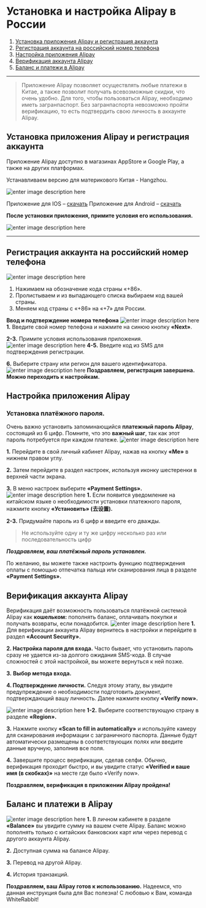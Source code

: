 # Установка и настройка Alipay в России⁠⁠

1. [Установка приложения Alipay и регистрация аккаунта](#Установка-приложения-Alipay-и-регистрация-аккаунта)
2. [Регистрация аккаунта на российский номер телефона](#Регистрация-аккаунта-на-российский-номер-телефона)
3. [Настройка приложения Alipay](Настройка-приложения-Alipay)
4. [Верификация аккаунта Alipay](Верификация-аккаунта-Alipay)
5. [Баланс и платежи в Alipay](Баланс-и-платежи-в-Alipay)
---
> Приложение Alipay позволяет осуществлять любые платежи в Китае, а также позволит получать всевозможные скидки, что очень удобно.
Для того, чтобы пользоваться Alipay, необходимо иметь загранпаспорт. Без загранпаспорта невозможно пройти верификацию, то есть подтвердить свою личность в аккаунте Alipay.

## Установка приложения Alipay и регистрация аккаунта

Приложение Alipay доступно в магазинах AppStore и Google Play, а также на других платформах.

Устанавливаем версию для материкового Китая - Hangzhou.

![enter image description here](https://iimg.su/s/13/jiQ5RzaaMmAimSx4h3TfaFY2kUjOmwJpWDy0RAxJ.png)

Приложение для IOS –  [скачать](https://api.vc.ru/v2.8/redirect?to=https%3A%2F%2Fapps.apple.com%2Fru%2Fapp%2Falipay-simplify-your-life%2Fid333206289&postId=888157)
Приложение для Android –  [скачать](https://api.vc.ru/v2.8/redirect?to=https%3A%2F%2Fplay.google.com%2Fstore%2Fapps%2Fdetails%3Fid%3Dcom.eg.android.AlipayGphone&postId=888157)

**После установки приложения, примите условия его использования.**

![enter image description here](https://iimg.su/s/13/fwAcPZJc1mRITiQekeE0TofrlyYy9JRFslXUnFpu.png)

---
## Регистрация аккаунта на российский номер телефона
![enter image description here](https://iimg.su/s/13/pw4J0IzVVCI7ZvPOriBEZGILxExK1Riy8THfFN7h.png)
1.  Нажимаем на обозначение кода страны «+86».
2.  Пролистываем и из выпадающего списка выбираем код вашей страны.
3.  Меняем код страны с «+86» на «+7» для России.

**Ввод и подтверждение номера телефона**
![enter image description here](https://iimg.su/s/13/NGG5OpWExK3ISFfexn7ls7cqx0NvI1mZhkXzup6s.png)
**1.** Введите свой номер телефона и нажмите на синюю кнопку  **«Next»**.

**2-3.** Примите условия использования приложения.
![enter image description here](https://iimg.su/s/13/3IBEZtpYeefShheWqDfQnQOH0Ixzmctwf6Zud4E7.png)
**4-5.** Введите код из SMS для подтверждения регистрации.

**6.** Выберите страну или регион для вашего идентификатора.
![enter image description here](https://iimg.su/s/13/c4VVKUhpnf03tzyTkyjc0qxr4JwRLujGmcXPdVgj.png)
**Поздравляем, регистрация завершена. Можно переходить к настройкам.**

## Настройка приложения Alipay
### Установка платёжного пароля.

Очень важно установить запоминающийся  **платежный пароль Alipay**, состоящий из 6 цифр. Помните, что это  **важный шаг**, так как этот пароль потребуется при каждом платеже.
![enter image description here](https://iimg.su/s/13/DpMNRqR9txMV1ohbVN8QGuUiQ0kxd6Oy6ROe9YmZ.png)

**1.** Перейдите в свой личный кабинет Alipay, нажав на кнопку  **«Me»**  в нижнем правом углу.

**2.**  Затем перейдите в раздел настроек, используя иконку шестеренки в верхней части экрана.

**3.**  В меню настроек выберите  **«Payment Settings».**
![enter image description here](https://iimg.su/s/13/ZKPA3WgyXvn0vrkL1Q3te7fEFyEKxHYJNT0aydHY.png)
**1.**  Если появится уведомление на китайском языке о необходимости установки платежного пароля, нажмите кнопку  **«Установить» (去设置).**

**2-3.**  Придумайте пароль из 6 цифр и введите его дважды.
> Не используйте одну и ту же цифру несколько раз или последовательность цифр

**_Поздравляем, ваш платёжный пароль установлен._**

По желанию, вы можете также настроить функцию подтверждения оплаты с помощью отпечатка пальца или сканирования лица в разделе  **«Payment Settings».**

## Верификация аккаунта Alipay
Верификация даёт возможность пользоваться платёжной системой Alipay как **кошельком:** пополнять баланс, оплачивать покупки и получать возвраты, если понадобится.
![enter image description here](https://iimg.su/s/13/qKqyOJNyzEzMxpKElpIwBkOPJs09x7Tb7bmqGniR.png)
**1.**  Для верификации аккаунта Alipay вернитесь в настройки и перейдите в раздел  **«Account Security».**

**2. Настройка пароля для входа.**  Часто бывает, что установить пароль сразу не удается из-за долгого ожидания SMS-кода. В случае сложностей с этой настройкой, вы можете вернуться к ней позже.

**3.**  **Выбор метода входа.**

**4. Подтверждение личности.**  Следуя этому этапу, вы увидите предупреждение о необходимости подготовить документ, подтверждающий вашу личность. Далее нажмите кнопку  **«Verify now».**

![enter image description here](https://iimg.su/s/13/5gU5eur0o40wEzGAnjhLGLma3YqcuItDoWp8B2jy.png)
**1-2.**  Выберите соответствующую страну в разделе  **«Region».**

**3.**  Нажмите кнопку  **«Scan to fill in automatically»**  и используйте камеру для сканирования информации с заграничного паспорта. Данные будут автоматически размещены в соответствующих полях или введите данные вручную, заполнив все поля.

**4.**  Завершите процесс верификации, сделав селфи. Обычно, верификация проходит быстро, и вы увидите статус  **«Verified и ваше имя (в скобках)»**  на месте где было «Verify now».

**Поздравляем, верификация в приложении Alipay пройдена!**

## Баланс и платежи в Alipay
![enter image description here](https://iimg.su/s/13/P9MLDkPpgg0ZRQ8QaFIafajR6v0IAHP4jQhYPmGq.png)
**1.** В личном кабинете в разделе  **«Balance»**  вы увидите сумму на вашем счете Alipay. Баланс можно пополнять только с китайских банковских карт или через перевод с другого аккаунта Alipay.

**2.**  Доступная сумма на балансе Alipay.

**3.**  Перевод на другой Alipay.

**4.** История транзакций.

**Поздравляем, ваш Alipay готов к использованию.**
Надеемся, что данная инструкция была для Вас полезна! С любовью к Вам, команда WhiteRabbit!

<!--stackedit_data:
eyJoaXN0b3J5IjpbNTM0NDczMzgyLC0yMDg4NzQ2NjEyLC0xOD
ExMzA4MjJdfQ==
-->